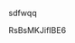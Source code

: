 sdfwqq















































































RsBsMKJifIBE6
